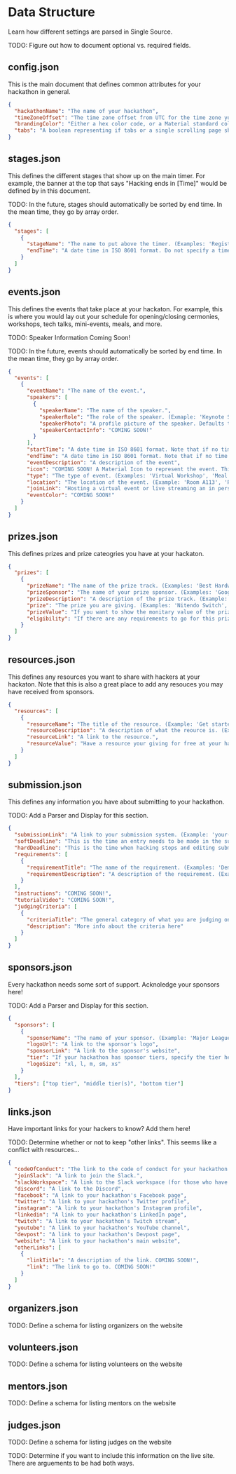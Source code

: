 # Data Structure

Learn how different settings are parsed in Single Source.

TODO: Figure out how to document optional vs. required fields.

## config.json

This is the main document that defines common attributes for your hackathon in general.

```json
{
  "hackathonName": "The name of your hackathon",
  "timeZoneOffset": "The time zone offset from UTC for the time zone you are in. Pay special attention to standard time vs. daylight saving time. (Examples: -4, 1, 9.5, '-4', '+1', '-4:00', '+1:00', '+9:30').",
  "brandingColor": "Either a hex color code, or a Material standard color (Example: 'Red' or 'Red[500]'). For more information, check out https://material.io/design/color/the-color-system.html#tools-for-picking-colors/",
  "tabs": "A boolean representing if tabs or a single scrolling page should be used to seperate sections."
}
```

## stages.json

This defines the different stages that show up on the main timer. For example, the banner at the top that says "Hacking ends in [Time]" would be defined by in this document.

TODO: In the future, stages should automatically be sorted by end time. In the mean time, they go by array order.

```json
{
  "stages": [
    {
      "stageName": "The name to put above the timer. (Examples: 'Registration Closes', 'Opening Cermoney Starts', 'Hacking Ends', 'Judging Starts', etc.).",
      "endTime": "A date time in ISO 8601 format. Do not specify a time zone, it defaults to the timezone declared in config.json. (Example: '2020-08-30T13:00')."
    }
  ]
}
```

## events.json

This defines the events that take place at your hackaton. For example, this is where you would lay out your schedule for opening/closing cermonies, workshops, tech talks, mini-events, meals, and more.

TODO: Speaker Information Coming Soon!

TODO: In the future, events should automatically be sorted by end time. In the mean time, they go by array order.

```json
{
  "events": [
    {
      "eventName": "The name of the event.",
      "speakers": [
        {
          "speakerName": "The name of the speaker.",
          "speakerRole": "The role of the speaker. (Exmaple: 'Keynote Speaker', 'Tech Talk Presenter', 'Moderater', 'Panalist', 'Facilitator', 'A/V Coordinator', 'Volunteer', etc.).",
          "speakerPhoto": "A profile picture of the speaker. Defaults to an avitar if not defined.",
          "speakerContactInfo": "COMING SOON!"
        }
      ],
      "startTime": "A date time in ISO 8601 format. Note that if no time zone is specified, it defaults to the timezone declared in config.json.",
      "endTime": "A date time in ISO 8601 format. Note that if no time zone is specified, it defaults to the timezone declared in config.json.",
      "eventDescription": "A description of the event",
      "icon": "COMING SOON! A Material Icon to represent the event. This is helpful to mark the type of events via a symbol. Defaults to calendar_today if not defined. For more info on Material icons, check out https://material.io/resources/icons/?style=baseline.",
      "type": "The type of event. (Examples: 'Virtual Workshop', 'Meal', 'Mini-Event', 'Virtual Networking', etc.).",
      "location": "The location of the event. (Example: 'Room A113', 'Registration Desk', 'Main Lobby', etc.).",
      "joinLink": "Hosting a virtual event or live streaming an in person event? Add the link here! Goes live to hackers 10 minutes before the scheduled start time",
      "eventColor": "COMING SOON!"
    }
  ]
}
```

## prizes.json

This defines prizes and prize cateogries you have at your hackaton.

```json
{
  "prizes": [
    {
      "prizeName": "The name of the prize track. (Examples: 'Best Hardware Hack', 'Most Creative Hack', '1st Place', etc.).",
      "prizeSponsor": "The name of your prize sponsor. (Examples: 'Google Cloud Platform', 'MLH', etc.).",
      "prizeDescription": "A description of the prize track. (Example: 'Build something fun to remember the Summer with.').",
      "prize": "The prize you are giving. (Examples: 'Nitendo Switch', '$100 Amazon Gift Card', 'Inteview with a VC', etc.).",
      "prizeValue": "If you want to show the monitary value of the prize (say it is a free trial to something) add that here. (Example: '$79').",
      "eligibility": "If there are any requirements to go for this prize. (Examples: 'At least 50% of your team must be first time hackers', 'You must use Google Cloud Platform somewhere in your project', etc.)."
    }
  ]
}
```

## resources.json

This defines any resources you want to share with hackers at your hackaton. Note that this is also a great place to add any resouces you may have received from sponsors.

```json
{
  "resources": [
    {
      "resourceName": "The title of the resource. (Example: 'Get started with Machine Learning on Google Cloud Platform').",
      "resourceDescription": "A description of what the reource is. (Example: 'Start using machine learning in your project with no prior expirence. Learn about ML APIs that you can use out of the box, and AutoML to train your own with no programming required.').",
      "resourceLink": "A link to the resource.",
      "resourceValue": "Have a resource your giving for free at your hackathon (like a free domain name)? Add the value here!"
    }
  ]
}
```

## submission.json

This defines any information you have about submitting to your hackathon.

TODO: Add a Parser and Display for this section.

```json
{
  "submissionLink": "A link to your submission system. (Example: 'your-hackathon.devpost.com').",
  "softDeadline": "This is the time an entry needs to be made in the submission system.",
  "hardDeadline": "This is the time when hacking stops and editing submissions cuts off, and all new submissions may not be judged.",
  "requirements": [
    {
      "requirementTitle": "The name of the requirement. (Examples: 'Demo Video', 'Code Repository', etc.).",
      "requirementDescription": "A description of the requirement. (Examples: 'You must submit a public demo video showing your project in less than 2 minutes', 'Please submit a link to a GitHub repository containing your source code', etc.)."
    }
  ],
  "instructions": "COMING SOON!",
  "tutorialVideo": "COMING SOON!",
  "judgingCriteria": [
    {
      "criteriaTitle": "The general category of what you are judging on. (Example: 'Creativity', 'Technical Implementation', etc.).",
      "description": "More info about the criteria here"
    }
  ]
}
```

## sponsors.json

Every hackathon needs some sort of support. Acknoledge your sponsors here!

TODO: Add a Parser and Display for this section.

```json
{
  "sponsors": [
    {
      "sponsorName": "The name of your sponsor. (Example: 'Major League Hacking').",
      "logoUrl": "A link to the sponsor's logo",
      "sponsorLink": "A link to the sponsor's website",
      "tier": "If your hackathon has sponsor tiers, specify the tier here. Note, you also need to define the order of the tiers in the tiers list below.",
      "logoSize": "xl, l, m, sm, xs"
    }
  ],
  "tiers": ["top tier", "middle tier(s)", "bottom tier"]
}
```

## links.json

Have important links for your hackers to know? Add them here!

TODO: Determine whether or not to keep "other links". This seems like a conflict with resources...

```json
{
  "codeOfConduct": "The link to the code of conduct for your hackathon. If no link is provided, defaults to the MLH code of Conduct",
  "joinSlack": "A link to join the Slack.",
  "slackWorkspace": "A link to the Slack workspace (for those who have already joined).",
  "discord": "A link to the Discord",
  "facebook": "A link to your hackathon's Facebook page",
  "twitter": "A link to your hackathon's Twitter profile",
  "instagram": "A link to your hackathon's Instagram profile",
  "linkedin": "A link to your hackathon's LinkedIn page",
  "twitch": "A link to your hackathon's Twitch stream",
  "youtube": "A link to your hackathon's YouTube channel",
  "devpost": "A link to your hackathon's Devpost page",
  "website": "A link to your hackathon's main website",
  "otherLinks": [
    {
      "linkTitle": "A description of the link. COMING SOON!",
      "link": "The link to go to. COMING SOON!"
    }
  ]
}
```

## organizers.json

TODO: Define a schema for listing organizers on the website

## volunteers.json

TODO: Define a schema for listing volunteers on the website

## mentors.json

TODO: Define a schema for listing mentors on the website

## judges.json

TODO: Define a schema for listing judges on the website

TODO: Determine if you want to include this information on the live site. There are arguements to be had both ways.
